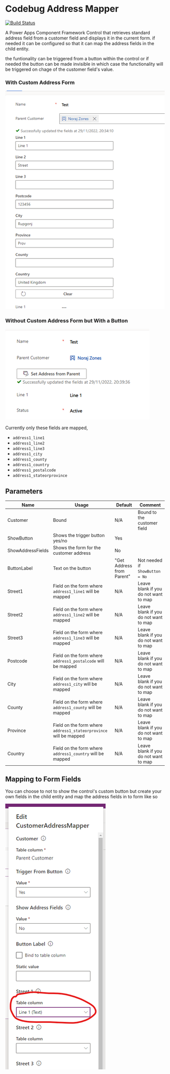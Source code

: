 # Codebug Address Mapper
[![Build Status](https://dev.azure.com/code-bug/code-bug/_apis/build/status/GitHub/codebug-address-mapper-pcf?branchName=main)](https://dev.azure.com/code-bug/code-bug/_build/latest?definitionId=8&branchName=main)

A Power Apps Component Framework Control that retrieves standard address field from a customer field and displays it in the current form. if needed it can be configured so that it can map the address fields in the child entity. 

the funtionality can be triggered from a button within the control or if needed the button can be made invisible in which case the functionality will be triggered on chage of the customer field's value.
### With Custom Address Form
![Custom Address Form](Images/ControlWithAddress.png)

### Without Custom Address Form but With a Button
![No Address form with button](Images/ControlWithMapping.png)


Currently only these fields are mapped,

 - `address1_line1`
 - `address1_line2`
 - `address1_line3`
 - `address1_city`
 - `address1_county`
 - `address1_country`
 - `address1_postalcode`
 - `address1_stateorprovince` 

## Parameters
| Name | Usage | Default | Comment |
|--|--|--|--|
| Customer | Bound | N/A | Bound to the customer field |
| ShowButton | Shows the trigger button yes/no | Yes | |
| ShowAddressFields | Shows the form for the customer address | No | |
| ButtonLabel | Text on the button | "Get Address from Parent" | Not needed if `ShowButton = No` |
| Street1| Field on the form where `address1_line1` will be mapped | N/A | Leave blank if you do not want to map|
| Street2| Field on the form where `address1_line2` will be mapped | N/A | Leave blank if you do not want to map|
| Street3| Field on the form where `address1_line3` will be mapped | N/A | Leave blank if you do not want to map|
| Postcode| Field on the form where `address1_postalcode` will be mapped | N/A | Leave blank if you do not want to map|
| City| Field on the form where `address1_city` will be mapped | N/A | Leave blank if you do not want to map|
| County| Field on the form where `address1_county` will be mapped | N/A | Leave blank if you do not want to map|
| Province| Field on the form where `address1_stateorprovince` will be mapped | N/A | Leave blank if you do not want to map|
| Country| Field on the form where `address1_country` will be mapped | N/A | Leave blank if you do not want to map|

## Mapping to Form Fields
You can choose to not to show the control's custom button but create your own fields in the child entity and map the address fields in to form like so

![enter image description here](Images/Mapping.png)

